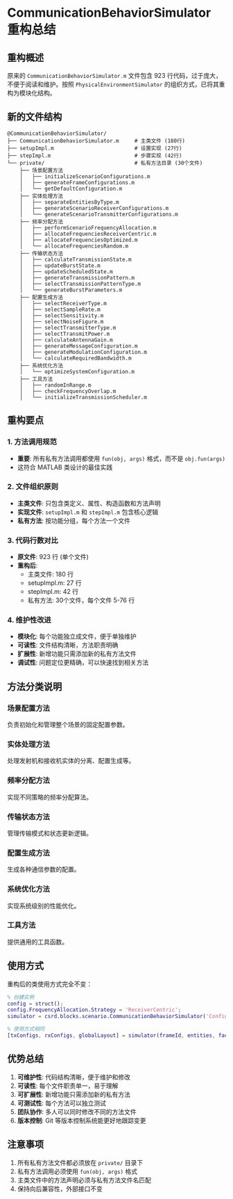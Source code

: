 # CommunicationBehaviorSimulator 重构总结

## 重构概述

原来的 `CommunicationBehaviorSimulator.m` 文件包含 923 行代码，过于庞大，不便于阅读和维护。按照 `PhysicalEnvironmentSimulator` 的组织方式，已将其重构为模块化结构。

## 新的文件结构

```
@CommunicationBehaviorSimulator/
├── CommunicationBehaviorSimulator.m     # 主类文件 (180行)
├── setupImpl.m                          # 设置实现 (27行)
├── stepImpl.m                           # 步骤实现 (42行)
└── private/                             # 私有方法目录 (30个文件)
    ├── 场景配置方法
    │   ├── initializeScenarioConfigurations.m
    │   ├── generateFrameConfigurations.m
    │   └── getDefaultConfiguration.m
    ├── 实体处理方法
    │   ├── separateEntitiesByType.m
    │   ├── generateScenarioReceiverConfigurations.m
    │   └── generateScenarioTransmitterConfigurations.m
    ├── 频率分配方法
    │   ├── performScenarioFrequencyAllocation.m
    │   ├── allocateFrequenciesReceiverCentric.m
    │   ├── allocateFrequenciesOptimized.m
    │   └── allocateFrequenciesRandom.m
    ├── 传输状态方法
    │   ├── calculateTransmissionState.m
    │   ├── updateBurstState.m
    │   ├── updateScheduledState.m
    │   ├── generateTransmissionPattern.m
    │   ├── selectTransmissionPatternType.m
    │   └── generateBurstParameters.m
    ├── 配置生成方法
    │   ├── selectReceiverType.m
    │   ├── selectSampleRate.m
    │   ├── selectSensitivity.m
    │   ├── selectNoiseFigure.m
    │   ├── selectTransmitterType.m
    │   ├── selectTransmitPower.m
    │   ├── calculateAntennaGain.m
    │   ├── generateMessageConfiguration.m
    │   ├── generateModulationConfiguration.m
    │   └── calculateRequiredBandwidth.m
    ├── 系统优化方法
    │   └── optimizeSystemConfiguration.m
    ├── 工具方法
    │   ├── randomInRange.m
    │   ├── checkFrequencyOverlap.m
    │   └── initializeTransmissionScheduler.m
```

## 重构要点

### 1. 方法调用规范
- **重要**: 所有私有方法调用都使用 `fun(obj, args)` 格式，而不是 `obj.fun(args)`
- 这符合 MATLAB 类设计的最佳实践

### 2. 文件组织原则
- **主类文件**: 只包含类定义、属性、构造函数和方法声明
- **实现文件**: `setupImpl.m` 和 `stepImpl.m` 包含核心逻辑
- **私有方法**: 按功能分组，每个方法一个文件

### 3. 代码行数对比
- **原文件**: 923 行 (单个文件)
- **重构后**: 
  - 主类文件: 180 行
  - setupImpl.m: 27 行
  - stepImpl.m: 42 行
  - 私有方法: 30个文件，每个文件 5-76 行

### 4. 维护性改进
- **模块化**: 每个功能独立成文件，便于单独维护
- **可读性**: 文件结构清晰，方法职责明确
- **扩展性**: 新增功能只需添加新的私有方法文件
- **调试性**: 问题定位更精确，可以快速找到相关方法

## 方法分类说明

### 场景配置方法
负责初始化和管理整个场景的固定配置参数。

### 实体处理方法
处理发射机和接收机实体的分离、配置生成等。

### 频率分配方法
实现不同策略的频率分配算法。

### 传输状态方法
管理传输模式和状态更新逻辑。

### 配置生成方法
生成各种通信参数的配置。

### 系统优化方法
实现系统级别的性能优化。

### 工具方法
提供通用的工具函数。

## 使用方式

重构后的类使用方式完全不变：

```matlab
% 创建实例
config = struct();
config.FrequencyAllocation.Strategy = 'ReceiverCentric';
simulator = csrd.blocks.scenario.CommunicationBehaviorSimulator('Config', config);

% 使用方式相同
[txConfigs, rxConfigs, globalLayout] = simulator(frameId, entities, factoryConfigs);
```

## 优势总结

1. **可维护性**: 代码结构清晰，便于维护和修改
2. **可读性**: 每个文件职责单一，易于理解
3. **可扩展性**: 新增功能只需添加新的私有方法
4. **可测试性**: 每个方法可以独立测试
5. **团队协作**: 多人可以同时修改不同的方法文件
6. **版本控制**: Git 等版本控制系统能更好地跟踪变更

## 注意事项

1. 所有私有方法文件都必须放在 `private/` 目录下
2. 私有方法调用必须使用 `fun(obj, args)` 格式
3. 主类文件中的方法声明必须与私有方法文件名匹配
4. 保持向后兼容性，外部接口不变 